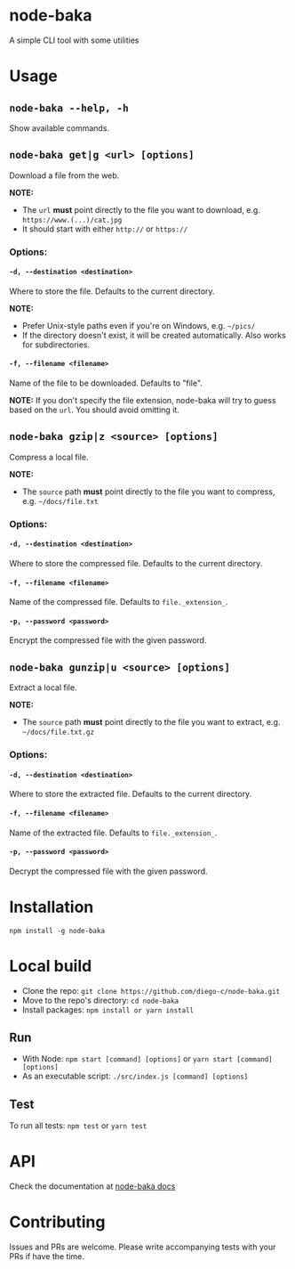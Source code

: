 # node-baka

A simple CLI tool with some utilities

# Usage

## `node-baka --help, -h`

Show available commands.

## `node-baka get|g <url> [options]`

Download a file from the web.

__NOTE:__ 

- The `url` __must__ point directly to the file you want to download, e.g. `https://www.(...)/cat.jpg`
- It should start with either `http://` or `https://`

### Options:

#### `-d, --destination <destination>`

Where to store the file. Defaults to the current directory.

__NOTE:__ 

- Prefer Unix-style paths even if you're on Windows, e.g. `~/pics/`
- If the directory doesn't exist, it will be created automatically. Also works for subdirectories.

#### `-f, --filename <filename>`

Name of the file to be downloaded. Defaults to "file".

__NOTE:__ If you don't specify the file extension, node-baka will try to guess based on the `url`. You should avoid omitting it.

## `node-baka gzip|z <source> [options]`

Compress a local file.

__NOTE:__ 

- The `source` path __must__ point directly to the file you want to compress, e.g. `~/docs/file.txt`

### Options:

#### `-d, --destination <destination>`

Where to store the compressed file. Defaults to the current directory.

#### `-f, --filename <filename>`

Name of the compressed file. Defaults to `file._extension_`.

#### `-p, --password <password>`

Encrypt the compressed file with the given password.

## `node-baka gunzip|u <source> [options]`

Extract a local file.

__NOTE:__ 

- The `source` path __must__ point directly to the file you want to extract, e.g. `~/docs/file.txt.gz`

### Options:

#### `-d, --destination <destination>`

Where to store the extracted file. Defaults to the current directory.

#### `-f, --filename <filename>`

Name of the extracted file. Defaults to `file._extension_`.

#### `-p, --password <password>`

Decrypt the compressed file with the given password.

# Installation

`npm install -g node-baka`

# Local build

- Clone the repo: `git clone https://github.com/diego-c/node-baka.git`
- Move to the repo's directory: `cd node-baka`
- Install packages: `npm install or yarn install`

## Run

- With Node: `npm start [command] [options]` or `yarn start [command] [options]`
- As an executable script: `./src/index.js [command] [options]`

## Test

To run all tests: `npm test` or `yarn test`

# API

Check the documentation at [node-baka docs](https://diego-c.github.io/node-baka/ "node-baka documentation")

# Contributing

Issues and PRs are welcome. Please write accompanying tests with your PRs if have the time.

